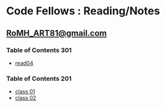 # Code Fellows : Reading/Notes
## RoMH_ART81@gmail.com 
<!-- Include a description of what this web site is about:
<p>**Welcome** *(ish)* to the future home of my <a href=" https://www.linkedin.com/in/romh81">My LinkedIn Resume</a>,  <a href="https://rolandomh.github.io/reading-notes/">My GitHub DemoCode</a> and <a href="https://www.instagram.com/romh_art/"> My Art Shop</a>. this is an area of content, perhaps a lorem ipsum paragraph would be nice. for instance some text about yourself and how you want this to eventually be a store front and resume for your work.Also this is read in third person! YAY!-->


### Table of Contents 301

* [read04](https://github.com/rolandomh/301READING-NOTES/blob/master/Read04.md)

### Table of Contents 201

* [class 01]( /class01.md)
* [class 02]( /class02.md)




